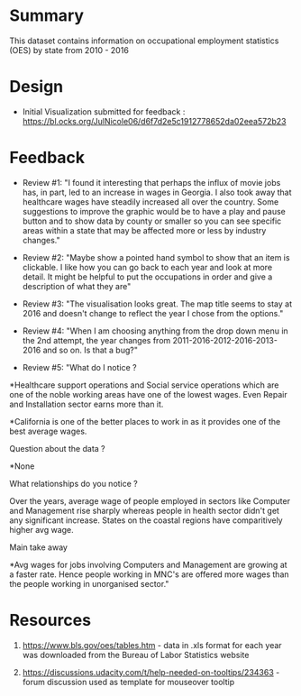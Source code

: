 # Summary 
This dataset contains information on occupational employment statistics (OES) by state from 2010 - 2016

# Design 
- Initial Visualization submitted for feedback : https://bl.ocks.org/JulNicole06/d6f7d2e5c1912778652da02eea572b23

# Feedback 
- Review #1: "I found it interesting that perhaps the influx of movie jobs has, in part, led to an increase in wages in Georgia.  I also took away that healthcare wages have steadily increased all over the country.  Some suggestions to improve the graphic would be to have a play and pause button and to show data by county or smaller so you can see specific areas within a state that may be affected more or less by industry changes."

- Review #2: "Maybe show a pointed hand symbol to show that an item is clickable.  I like how you can go back to each year and look at more detail.  It might be helpful to put the occupations in order and give a description of what they are"

- Review #3: "The visualisation looks great. The map title seems to stay at 2016 and doesn't change to reflect the year I chose from the options."

- Review #4: "When I am choosing anything from the drop down menu in the 2nd attempt, the year changes from 2011-2016-2012-2016-2013-2016 and so on. Is that a bug?"

- Review #5: "What do I notice ?

*Healthcare support operations and Social service operations which are one of the noble working areas have one of the lowest wages. Even Repair and Installation sector earns more than it.

*California is one of the better places to work in as it provides one of the best average wages.

Question about the data ?

*None

What relationships do you notice ?

Over the years, average wage of people employed in sectors like Computer and Management rise sharply whereas people in health sector didn't get any significant increase. States on the coastal regions have comparitively higher avg wage.

Main take away

*Avg wages for jobs involving Computers and Management are growing at a faster rate. Hence people working in MNC's are offered more wages than the people working in unorganised sector."

# Resources 
1. https://www.bls.gov/oes/tables.htm - data in .xls format for each year was downloaded from the Bureau of Labor Statistics website

2. https://discussions.udacity.com/t/help-needed-on-tooltips/234363 - forum discussion used as template for mouseover tooltip 